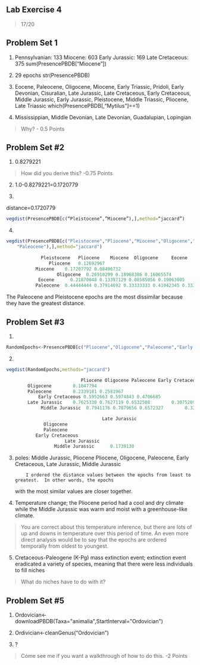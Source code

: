 ## Lab Exercise 4

> 17/20

## Problem Set 1

1)	Pennsylvanian: 133
	Miocene: 603
	Early Jurassic: 169
	Late Cretaceous: 375
	sum(PresencePBDB[“Miocene”])

2)	29 epochs
	str(PresencePBDB)

3)	Eocene, Paleocene, Oligocene, Miocene, Early Triassic, Pridoli, Early Devonian, Cisuralian, Late Jurassic, Late Cretaceous, Early Cretaceous, Middle Jurassic, Early Jurassic, Pleistocene, Middle Triassic, Pliocene, Late Triassic 
	which(PresencePBDB[,“Mytilus”]==1)

4)	Mississippian, Middle Devonian, Late Devonian, Guadalupian, Lopingian

> Why? - 0.5 Points

## Problem Set #2

1)	0.8279221

> How did you derive this? -0.75 Points

2)	1.0-0.8279221=0.1720779

3)	

distance=0.1720779
````R
vegdist(PresencePBDB[c(“Pleistocene”,”Miocene”),],method=“jaccard”)
````

4) 
````R
vegdist(PresencePBDB[c("Pleistocene","Pliocene","Miocene","Oligocene","Eocene",
	"Paleocene"),],method="jaccard")
          		               
			 Pleistocene   Pliocene    Miocene  Oligocene     Eocene
       	        Pliocene   0.12692967                                            
	       Miocene    0.17207792 0.08496732                                 
                   Oligocene  0.26910299 0.18968386 0.16065574                      
	        Eocene      0.21870048 0.13397129 0.08585056 0.19063005           
	       Paleocene  0.44444444 0.37914692 0.33333333 0.41042345 0.33385827
````

The Paleocene and Pleistocene epochs are the most dissimilar because they have the greatest distance.

## Problem Set #3

1) 
````R
RandomEpochs<-PresencePBDB[c("Pliocene","Oligocene","Paleocene","Early Cretaceous","Late Jurassic","Middle Jurassic"),]
````

2) 
````R
vegdist(RandomEpochs,methods="jaccard")

                  			Pliocene Oligocene Paleocene Early Cretaceous
		Oligocene        0.1047794                                     
		Paleocene        0.2339181 0.2581967                           
	        Early Cretaceous 0.5952663 0.5974843 0.4706685                 
		Late Jurassic    0.7625330 0.7627119 0.6532508        0.3075269
 	         Middle Jurassic  0.7941176 0.7879656 0.6572327        0.3230769

                  	            	Late Jurassic
    		  Oligocene                     
    		  Paleocene                     
     	   Early Cretaceous              
           	          Late Jurassic                 
        	      Middle Jurassic      0.1739130
````

3)	poles: Middle Jurassic, Pliocene
	Pliocene, Oligocene, Paleocene, Early Cretaceous, Late Jurassic, Middle Jurassic

            I ordered the distance values between the epochs from least to greatest.  In other words, the epochs 
	with the most similar values are closer together.  

4)	Temperature change; the Pliocene period had a cool and dry climate while the Middle Jurassic was warm and moist with a greenhouse-like climate. 

> You are correct about this temperature inference, but there are lots of up and downs in temperature over this period of time. An even more direct analysis would be to say that the epochs are ordered temporally from oldest to youngest.

5) Cretaceous-Paleogene (K-Pg) mass extinction event; extinction event eradicated a variety of species, meaning that there were less individuals to fill niches

> What do niches have to do with it?

## Problem Set #5

1)	Ordovician<-downloadPBDB(Taxa="animalia",StartInterval="Ordovician")

2)	Ordivician<-cleanGenus(“Ordovician”)

3)	?

> Come see me if you want a walkthrough of how to do this. -2 Points
